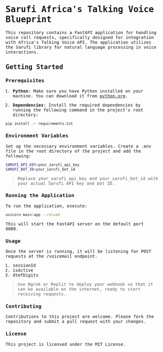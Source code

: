<samp>

# Sarufi Africa's Talking Voice Blueprint

This repository contains a FastAPI application for handling voice call requests, specifically designed for integration with Africa's Talking Voice API. The application utilizes the Sarufi library for natural language processing in voice interactions.

## Getting Started

### Prerequisites

1. **Python**: Make sure you have Python installed on your machine. You can download it from [python.org](https://www.python.org/).

2. **Dependencies**: Install the required dependencies by running the following command in the project's root directory:

```bash
pip install -r requirements.txt
```
### Environment Variables

Set up the necessary environment variables. Create a .env file in the root directory of the project and add the following:

```bash 
SARUFI_API_KEY=your_sarufi_api_key
SARUFI_BOT_ID=your_sarufi_bot_id
```

> Replace your_sarufi_api_key and your_sarufi_bot_id with your actual Sarufi API key and bot ID.

### Running the Application

To run the application, execute:

```bash
uvicorn main:app --reload
```

This will start the FastAPI server on the default port 8000.

### Usage

Once the server is running, it will be listening for POST requests at the /voicemail endpoint. 

1. sessionId
2. isActive
3. dtmfDigits

> Use Ngrok or Replit to deploy your webhook so that it can be available on the internet, ready to start receiving requests. 

### Contributing

Contributions to this project are welcome. Please fork the repository and submit a pull request with your changes.

### License

This project is licensed under the MIT License.

</samp>
